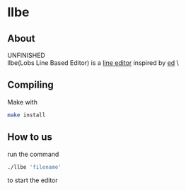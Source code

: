 # llbe
## About
UNFINISHED \
llbe(Lobs Line Based Editor) is a [line editor](https://en.wikipedia.org/wiki/Line_editor) inspired by [ed](https://en.wikipedia.org/wiki/Ed_(software)) \

## Compiling
Make with 
```sh
make install
```

## How to us 
run the command 
```sh
./llbe 'filename'
```
to start the editor
